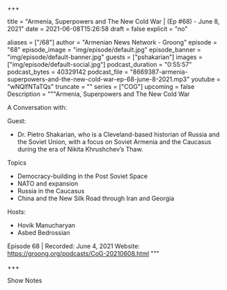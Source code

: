
+++

title = "Armenia, Superpowers and The New Cold War | (Ep #68) - June 8, 2021"
date = 2021-06-08T15:26:58
draft = false
explicit = "no"

aliases = ["/68"]
author = "Armenian News Network - Groong"
episode = "68"
episode_image = "img/episode/default.jpg"
episode_banner = "img/episode/default-banner.jpg"
guests = ["pshakarian"]
images = ["img/episode/default-social.jpg"]
podcast_duration = "0:55:57"
podcast_bytes = 40329142
podcast_file = "8669387-armenia-superpowers-and-the-new-cold-war-ep-68-june-8-2021.mp3"
youtube = "wNQlfNTaTQs"
truncate = ""
series = ["COG"]
upcoming = false
Description = """Armenia, Superpowers and The New Cold War

A Conversation with:

Guest:
* Dr. Pietro Shakarian, who is a Cleveland-based historian of Russia and the Soviet Union, with a focus on Soviet Armenia and the Caucasus during the era of Nikita Khrushchev’s Thaw.

Topics
* Democracy-building in the Post Soviet Space
* NATO and expansion
* Russia in the Caucasus
* China and the New Silk Road through Iran and Georgia


Hosts:
* Hovik Manucharyan
* Asbed Bedrossian

Episode 68 | Recorded: June 4, 2021
Website: https://groong.org/podcasts/CoG-20210608.html
"""

+++

Show Notes

